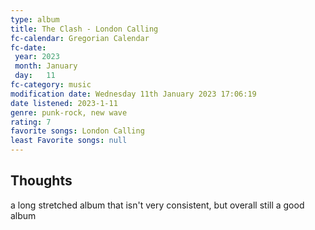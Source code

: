 ```yaml
---
type: album 
title: The Clash - London Calling
fc-calendar: Gregorian Calendar
fc-date: 
 year: 2023
 month: January
 day:   11
fc-category: music
modification date: Wednesday 11th January 2023 17:06:19
date listened: 2023-1-11 
genre: punk-rock, new wave 
rating: 7
favorite songs: London Calling
least Favorite songs: null
---
```

## Thoughts

a long stretched album that isn't very consistent, but overall still a good album